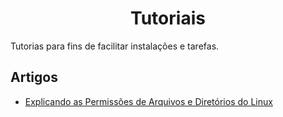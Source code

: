 <h1 align="center">Tutoriais</h1>

Tutorias para fins de facilitar instalações e tarefas.

## Artigos

- [Explicando as Permissões de Arquivos e Diretórios do Linux](https://github.com/luizvicentin/Tutoriais/blob/master/Permiss%C3%B5es%20de%20um%20Arquivo%20ou%20Diret%C3%B3rio%20no%20Linux%20copy.md)
